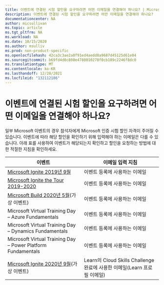 ```yaml
---
title: 이벤트에 연결된 시험 할인을 요구하려면 어떤 이메일을 연결해야 하나요? | Microsoft Docs
description: 이벤트에 연결된 시험 할인을 요구하려면 어떤 이메일을 연결해야 하나요?
documentationcenter: NA
author: micsullivan
ms.topic: article
ms.tgt_pltfrm: NA
ms.workload: NA
ms.date: 10/15/2020
ms.author: msulliv
ms.prod: non-product-specific
ms.openlocfilehash: 42ca3c3ae2a8f91ed4aedd8a9687d45125d61e04
ms.sourcegitcommit: b69fd4d0c808e4780010278f0cb189c2246f8dc0
ms.translationtype: MT
ms.contentlocale: ko-KR
ms.lasthandoff: 12/28/2021
ms.locfileid: "132112186"
---
```

# <a name="what-email-should-be-linked-to-claim-exam-discount-tied-to-events"></a>이벤트에 연결된 시험 할인을 요구하려면 어떤 이메일을 연결해야 하나요?

일부 Microsoft 이벤트의 경우 참석자에게 Microsoft 인증 시험 할인 자격이 주어질 수 있습니다. 이벤트에 따라 해당 할인을 확인하기 위해 입력해야 하는 이메일은 다를 수 있습니다. 아래 표를 사용하여 이벤트가 해당되는지 확인하고 할인을 요청하는 방법에 대한 적절한 지침을 확인하세요.

| 이벤트 | 이메일 입력 지침 |
| --- | --- |
| [Microsoft Ignite 2019년 9월](/learn/certifications/microsoft-ignite-free-certification-exam-offer?WT.mc_id=msignitethetour2019_akawwlflag_-email-event) | 이벤트 등록에 사용하는 이메일 |
| [Microsoft Ignite the Tour 2019-2020](/learn/certifications/microsoft-ignite-free-certification-exam-offer) | 이벤트 등록에 사용하는 이메일 |
| [Microsoft Build 2020년 5월](/learn/certifications/microsoft-build-cloud-skills-challenge-2020-free-certification-exam-offer)(가상 이벤트) | 이벤트 등록에 사용하는 이메일 |
| Microsoft Virtual Training Day – Azure Fundamentals | 이벤트 등록에 사용하는 이메일 |
| Microsoft Virtual Training Day – Dynamics Fundamentals | 이벤트 등록에 사용하는 이메일 |
| Microsoft Virtual Training Day – Power Platform Fundamentals | 이벤트 등록에 사용하는 이메일 |
| [Microsoft Ignite 2020년 9월](/learn/certifications/microsoft-ignite-cloud-skills-challenge-2020-free-certification-exam)(가상 이벤트) | Learn의 Cloud Skills Challenge 완료에 사용한 이메일(Learn 프로필 이메일) |

